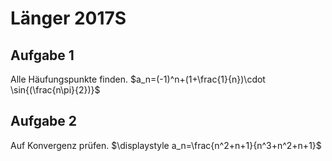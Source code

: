 # Länger 2017S

## Aufgabe 1

Alle Häufungspunkte finden. $a_n=(-1)^n+(1+\frac{1}{n})\cdot \sin{(\frac{n\pi}{2})}$

## Aufgabe 2

Auf Konvergenz prüfen. $\displaystyle  a_n=\frac{n^2+n+1}{n^3+n^2+n+1}$